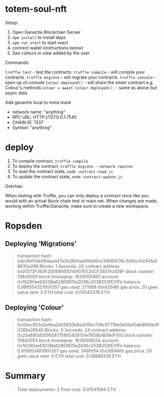 # totem-soul-nft

Setup:

1. Open Ganache Blockchain Server
2. `npm install` to install deps
3. `npm run start` to start react
4. connect wallet (instructions below)
5. See colours in view added by the user

Commands:

`truffle test` - test the contracts.
`truffle compile` - will compile your contracts.
`truffle migrate` - will migrate your contracts.
`truffle console` - open up cli console
`Colour.deployed()` - will share the smart contract e.g. Colour's methods
`colour = await Colour.deployed();` - same as above but async data

Add ganache local to meta mask

- network name: "anything"
- RPC URL: HTTP://127.0.0.1:7545
- CHAIN ID: 1337
- Symbol: "anything"

# deploy

1. To compile contract, `truffle compile`
2. To deploy the contract, `truffle migrate --network ropsten`
3. To read the contract state, `node contract-read.js`
4. To update the contract state, `node contract-update.js`

Gotchas:

When testing with Truffle, you can only deploy a contract once like you would with an actual block chain test or main net. When changes are made, working within Truffle/Ganache, make sure to create a new workspace.

# Ropsden

 Deploying 'Migrations'
   ----------------------
   > transaction hash:    0xb3fdf3de094aad47a2b3601aa16fb66cb31b16f476c3d50c41c645a18630a268
   > Blocks: 1            Seconds: 24
   > contract address:    0x01373F393F30099061D14907E520CF3457fc0D8F
   > block number:        10840050
   > block timestamp:     1629005993
   > account:             0x16280eeE823Ba628E9Ef5e2036c253B253fE31Fe
   > balance:             0.986554321000357
   > gas used:            271688 (0x42548)
   > gas price:           20 gwei
   > value sent:          0 ETH
   > total cost:          0.00543376 ETH

Deploying 'Colour'
   ------------------
   > transaction hash:    0x45ec952e2e9ea2d05820b9a3059c709c97719e0e09a10ab9960b9f0285e28540
   > Blocks: 0            Seconds: 24
   > contract address:    0x25eB95dD599287158654597a1e76D8b4E9e1F410
   > block number:        10840053
   > block timestamp:     1629006034
   > account:             0x16280eeE823Ba628E9Ef5e2036c253B253fE31Fe
   > balance:             0.915653481000357
   > gas used:            3499104 (0x356460)
   > gas price:           20 gwei
   > value sent:          0 ETH
   > total cost:          0.06998208 ETH  

Summary
=======
> Total deployments:   2
> Final cost:          0.07541584 ETH

